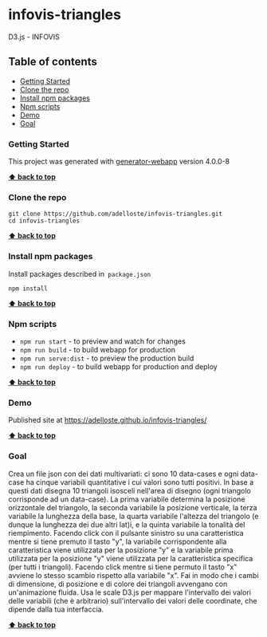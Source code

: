 # infovis-triangles

D3.js - INFOVIS

## Table of contents

* [Getting Started](#getting-started)
* [Clone the repo](#clone-the-repo)
* [Install npm packages](#install-npm-packages)
* [Npm scripts](#npm-scripts)
* [Demo](#demo)
* [Goal](#goal)

### Getting Started

This project was generated with [generator-webapp](https://github.com/yeoman/generator-webapp) version 4.0.0-8

**[⬆ back to top](#table-of-contents)**

### Clone the repo

```shell
git clone https://github.com/adelloste/infovis-triangles.git
cd infovis-triangles
```

**[⬆ back to top](#table-of-contents)**

### Install npm packages

Install packages described in` package.json`

```shell
npm install
```

**[⬆ back to top](#table-of-contents)**

### Npm scripts

* `npm run start` - to preview and watch for changes
* `npm run build` - to build webapp for production
* `npm run serve:dist` - to preview the production build
* `npm run deploy` - to build webapp for production and deploy

**[⬆ back to top](#table-of-contents)**

### Demo

Published site at https://adelloste.github.io/infovis-triangles/

**[⬆ back to top](#table-of-contents)**

### Goal

Crea un file json con dei dati multivariati: ci sono 10 data-cases e
ogni data-case ha cinque variabili quantitative i cui valori sono tutti
positivi. In base a questi dati disegna 10 triangoli isosceli nell'area
di disegno (ogni triangolo corrisponde ad un data-case). La prima
variabile determina la posizione orizzontale del triangolo, la seconda
variabile la posizione verticale, la terza variabile la lunghezza della
base, la quarta variabile l'altezza del triangolo (e dunque la lunghezza
dei due altri lat)i, e la quinta variabile la tonalità del riempimento.
Facendo click con il pulsante sinistro su una caratteristica mentre si
tiene premuto il tasto "y", la variabile corrispondente alla
caratteristica viene utilizzata per la posizione "y" e la variabile
prima utilizzata per la posizione "y" viene utilizzata per la
caratteristica specifica (per tutti i triangoli). Facendo click mentre
si tiene permuto il tasto "x" avviene lo stesso scambio rispetto alla
variabile "x". Fai in modo che i cambi di dimensione, di posizione e di
colore dei triangoli avvengano con un'animazione fluida. Usa le scale
D3.js per mappare l'intervallo dei valori delle variabili (che è
arbitrario) sull'intervallo dei valori delle coordinate, che dipende
dalla tua interfaccia.

**[⬆ back to top](#table-of-contents)**
